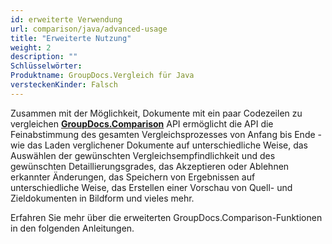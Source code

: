 ```yaml
---
id: erweiterte Verwendung
url: comparison/java/advanced-usage
title: "Erweiterte Nutzung"
weight: 2
description: ""
Schlüsselwörter:
Produktname: GroupDocs.Vergleich für Java
versteckenKinder: Falsch
---
```

Zusammen mit der Möglichkeit, Dokumente mit ein paar Codezeilen zu vergleichen **[ GroupDocs.Comparison](https://products.groupdocs.com/comparison/java)** API ermöglicht die API die Feinabstimmung des gesamten Vergleichsprozesses von Anfang bis Ende - wie das Laden verglichener Dokumente auf unterschiedliche Weise, das Auswählen der gewünschten Vergleichsempfindlichkeit und des gewünschten Detaillierungsgrades, das Akzeptieren oder Ablehnen erkannter Änderungen, das Speichern von Ergebnissen auf unterschiedliche Weise, das Erstellen einer Vorschau von Quell- und Zieldokumenten in Bildform und vieles mehr.

Erfahren Sie mehr über die erweiterten GroupDocs.Comparison-Funktionen in den folgenden Anleitungen.

